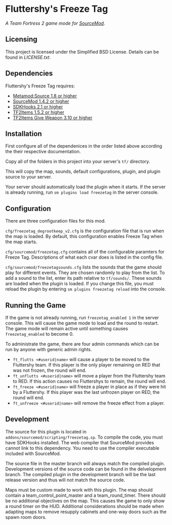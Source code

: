# Fluttershy's Freeze Tag
_A Team Fortress 2 game mode for [SourceMod](http://www.sourcemod.net/)._

## Licensing
This project is licensed under the Simplified BSD License. Details can be found in _LICENSE.txt_.

## Dependencies
Fluttershy's Freeze Tag requires:

* [Metamod:Source 1.8 or higher](http://www.sourcemm.net/)
* [SourceMod 1.4.2 or higher](http://www.sourcemod.net/downloads.php)
* [SDKHooks 2.1 or higher](http://forums.alliedmods.net/showthread.php?t=106748)
* [TF2Items 1.5.2 or higher](https://forums.alliedmods.net/showthread.php?t=115100)
* [TF2Items Give Weapon 3.10 or higher](http://forums.alliedmods.net/showthread.php?t=141962)

## Installation
First configure all of the dependenices in the order listed above according the their respective documentation.

Copy all of the folders in this project into your server's `tf/` directory.

This will copy the map, sounds, default configurations, plugin, and plugin source to your server.

Your server should automatically load the plugin when it starts. If the server is already running, run `sm plugins load freezetag` in the server console.

## Configuration
There are three configuration files for this mod.

`cfg/freezetag_degrootkeep_v2.cfg` is the configuration file that is run when the map is loaded. By default, this configuration enables Freeze Tag when the map starts.

`cfg/sourcemod/freezetag.cfg` contains all of the configurable paramters for Freeze Tag. Descriptions of what each cvar does is listed in the config file.

`cfg/sourcemod/freezetagsounds.cfg` lists the sounds that the game should play for different events. They are chosen randomly to play from the list. To add a sound to the list, enter its path relative to `tf/sounds/`. These sounds are loaded when the plugin is loaded. If you change this file, you must reload the plugin by entering `sm plugins freezetag reload` into the console.

## Running the Game
If the game is not already running, run `freezetag_enabled 1` in the server console. This will cause the game mode to load and the round to restart. The game mode will remain active until something causes `freezetag_enabled` to become 0.

To administrate the game, there are four admin commands which can be run by anyone with generic admin rights.

* `ft_flutts <#userid|name>` will cause a player to be moved to the Fluttershy team. If this player is the only player remaining on RED that was not frozen, the round will end.
* `ft_unflutts <#userid|name>` will move a player from the Fluttershy team to RED. If this action causes no Fluttershys to remain, the round will end.
* `ft_freeze <#userid|name>` will freeze a player in place as if they were hit by a Fluttershy. If this player was the last unfrozen player on RED, the round will end.
* `ft_unfreeze <#userid|name>` will remove the freeze effect from a player.

## Development

The source for this plugin is located in `addons/sourcemod/scripting/freezetag.sp`. To compile the code, you must have SDKHooks installed. The web compiler that SourceMod provides cannot link to this dependency. You need to use the compiler executable included with SourceMod.

The source file in the master branch will always match the compiled plugin. Development versions of the source code can be found in the delvelopment branch. The compiled plugin in the development branch will be the last release version and thus will not match the source code.

Maps must be custom made to work with this plugin. The map should contain a team_control_point_master and a team_round_timer. There should be no additional objectives on the map. This causes the game to only show a round timer on the HUD. Additional considerations should be made when adapting maps to remove resupply cabinets and one-way doors such as the spawn room doors.